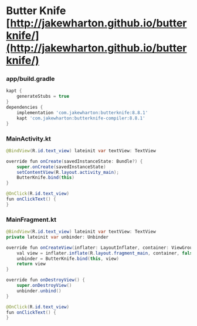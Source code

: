 # Butter Knife [http://jakewharton.github.io/butterknife/](http://jakewharton.github.io/butterknife/)
### app/build.gradle
```gradle
kapt {
    generateStubs = true
}
dependencies {
    implementation 'com.jakewharton:butterknife:8.8.1'
    kapt 'com.jakewharton:butterknife-compiler:8.8.1'
}
```

### MainActivity.kt
```java
@BindView(R.id.text_view) lateinit var textView: TextView

override fun onCreate(savedInstanceState: Bundle?) {
    super.onCreate(savedInstanceState)
    setContentView(R.layout.activity_main);
    ButterKnife.bind(this)
}

@OnClick(R.id.text_view)
fun onClickText() {
}
```

### MainFragment.kt
```java
@BindView(R.id.text_view) lateinit var textView: TextView
private lateinit var unbinder: Unbinder

override fun onCreateView(inflater: LayoutInflater, container: ViewGroup?, savedInstanceState: Bundle?): View? {
    val view = inflater.inflate(R.layout.fragment_main, container, false)
    unbinder = ButterKnife.bind(this, view)
    return view
}

override fun onDestroyView() {
    super.onDestroyView()
    unbinder.unbind()
}

@OnClick(R.id.text_view)
fun onClickText() {
}
```
